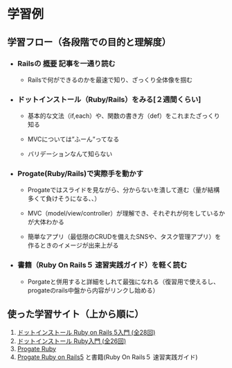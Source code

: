 #   学習例
## 学習フロー（各段階での目的と理解度）
  - ### Railsの [概要](../body-1.md) 記事を一通り読む
      - Railsで何ができるのかを最速で知り、ざっくり全体像を掴む
  - ### ドットインストール（Ruby/Rails）をみる[２週間くらい]
      - 基本的な文法（if,each）や、関数の書き方（def）をこれまたざっくり知る

      - MVCについては”ふーん”ってなる

      - バリデーションなんて知らない
  - ### Progate(Ruby/Rails)で実際手を動かす
      - Progateではスライドを見ながら、分からないを潰して進む（量が結構多くて負けそうになる、、）

      - MVC（model/view/controller）が理解でき、それぞれが何をしているかが大体わかる

      - 簡単なアプリ（最低限のCRUDを備えたSNSや、タスク管理アプリ）を作るときのイメージが出来上がる
  - ### 書籍（Ruby On Rails５ 速習実践ガイド）を軽く読む
      - Porgateと併用すると詳細をしれて最強になれる（復習用で使えるし、progateのrails中盤から内容がリンクし始める）

## 使った学習サイト（上から順に）
1. [ドットインストール Ruby on Rails 5入門 (全28回)](https://dotinstall.com/lessons/basic_rails_v3)
2. [ドットインストール Ruby入門 (全26回)](https://dotinstall.com/lessons/basic_ruby_v3)
3. [Progate Ruby](https://prog-8.com/languages/ruby)
4. [Progate Ruby on Rails5](https://prog-8.com/languages/rails5) と書籍(Ruby On Rails５ 速習実践ガイド)